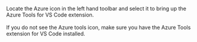 Locate the Azure icon in the left hand toolbar and select it to bring up the Azure Tools for VS Code extension.<br>
<br>
If you do not see the Azure tools icon, make sure you have the Azure Tools extension for VS Code installed.